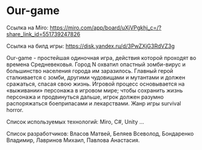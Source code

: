 # Our-game
Ссылка на Miro: https://miro.com/app/board/uXjVPgkhj_c=/?share_link_id=551739247826

Ссылка на билд игры: https://disk.yandex.ru/d/3PwZXjG3RdVZ3g

Our-game - простейшая одиночная игра, действия которой проходят во времена Средневековья. Город N охватил опастный зомби-вирус и большинство населения города им заразилось. Главный герой сталкивается с зомби, другими чудовищами и мутантами и должен сражаться, спасая свою жизнь. Игровой процесс основывается на «выживании» персонажа в игровом мире; чтобы сохранить жизнь персонажа и продвинуться дальше, игрок должен разумно распоряжаться боеприпасами и лекарствами. Жанр игры survival horror.

Список используемых технологий: Miro, C#, Unity ...

Список разработчиков: Власов Матвей, Беляев Всеволод, Бондаренко Владимир, Лавринов Михаил, Павлова Анастасия.


